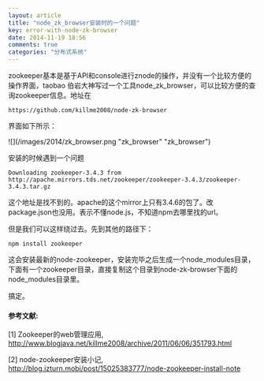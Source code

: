 ```yaml
---
layout: article
title: "node_zk_browser安装时的一个问题"
key: error-with-node-zk-browser
date: 2014-11-19 18:56
comments: true
categories: "分布式系统"
---
```


  zookeeper基本是基于API和console进行znode的操作，并没有一个比较方便的操作界面，taobao 伯岩大神写过一个工具node_zk_browser，可以比较方便的查询zookeeper信息。地址在

	https://github.com/killme2008/node-zk-browser

  界面如下所示：

  ![](/images/2014/zk_browser.png "zk_browser" "zk_browser")

  安装的时候遇到一个问题

	Downloading zookeeper-3.4.3 from http://apache.mirrors.tds.net/zookeeper/zookeeper-3.4.3/zookeeper-3.4.3.tar.gz

  这个地址是找不到的。apache的这个mirror上只有3.4.6的包了。改package.json也没用。表示不懂node.js，不知道npm去哪里找的url。

  但是我们可以这样绕过去。先到其他的路径下：

  	npm install zookeeper

  这会安装最新的node-zookeeper，安装完毕之后生成一个node_modules目录，下面有一个zookeeper目录，直接复制这个目录到node-zk-browser下面的node_modules目录里。

  搞定。

  

[1]: http://www.blogjava.net/killme2008/archive/2011/06/06/351793.html   "Zookeeper的web管理应用"
[2]: http://blog.izturn.mobi/post/15025383777/node-zookeeper-install-note "node-zookeeper安装小记"

#### 参考文献:

  \[1] Zookeeper的web管理应用, <http://www.blogjava.net/killme2008/archive/2011/06/06/351793.html>
  
  \[2] node-zookeeper安装小记, <http://blog.izturn.mobi/post/15025383777/node-zookeeper-install-note>
